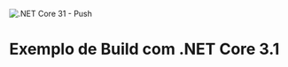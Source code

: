 ![.NET Core 31 - Push](https://github.com/miltoncamara/gh-actions-netcore-31/workflows/.NET%20Core%2031%20-%20Push/badge.svg?branch=master)
# Exemplo de Build com .NET Core 3.1
